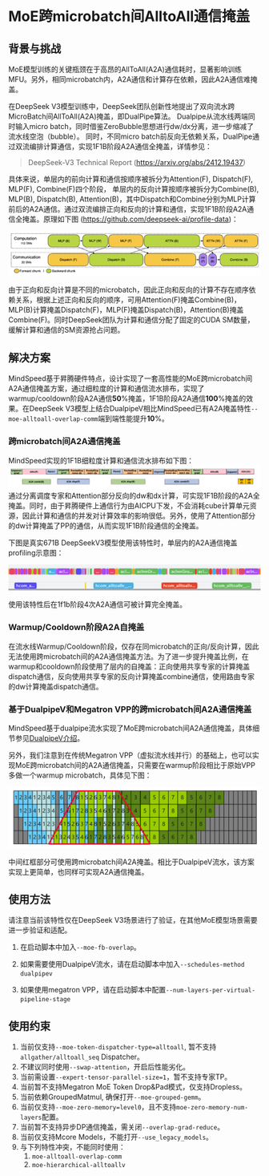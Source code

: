 # MoE跨microbatch间AlltoAll通信掩盖

## 背景与挑战
MoE模型训练的关键瓶颈在于高昂的AllToAll(A2A)通信耗时，显著影响训练MFU。另外，相同microbatch内，A2A通信和计算存在依赖，因此A2A通信难掩盖。

在DeepSeek V3模型训练中，DeepSeek团队创新性地提出了双向流水跨MicroBatch间AllToAll(A2A)掩盖，即DualPipe算法。
Dualpipe从流水线两端同时输入micro batch，同时借鉴ZeroBubble思想进行dw/dx分离，进一步缩减了流水线空泡（bubble）。
同时，不同micro batch前反向无依赖关系，DualPipe通过双流编排计算通信，实现1F1B阶段A2A通信全掩盖，详情参见：
> DeepSeek-V3 Technical Report (https://arxiv.org/abs/2412.19437)

具体来说，单层内的前向计算和通信按顺序被拆分为Attention(F), Dispatch(F), MLP(F), Combine(F)四个阶段， 单层内的反向计算按顺序被拆分为Combine(B), MLP(B), Dispatch(B), Attention(B)，其中Dispatch和Combine分别为MLP计算前后的A2A通信。通过双流编排正向和反向的计算和通信，实现1F1B阶段A2A通信全掩盖。原理如下图 (https://github.com/deepseek-ai/profile-data)：

![跨microbatch间A2A通信掩盖](../../../sources/images/fb_overlap.png)

由于正向和反向计算是不同的microbatch，因此正向和反向的计算不存在顺序依赖关系，根据上述正向和反向的顺序，可用Attention(F)掩盖Combine(B)，MLP(B)计算掩盖Dispatch(F)，MLP(F)掩盖Dispatch(B)，Attention(B)掩盖Combine(F)。同时DeepSeek团队为计算和通信分配了固定的CUDA SM数量，缓解计算和通信的SM资源抢占问题。

## 解决方案
MindSpeed基于昇腾硬件特点，设计实现了一套高性能的MoE跨microbatch间A2A通信掩盖方案，通过细粒度的计算和通信流水排布，实现了warmup/cooldown阶段A2A通信**50**%掩盖，1F1B阶段A2A通信**100**%掩盖的效果。在DeepSeek V3模型上结合DualpipeV相比MindSpeed已有A2A掩盖特性`--moe-alltoall-overlap-comm`端到端性能提升**10**%。

### 跨microbatch间A2A通信掩盖
MindSpeed实现的1F1B细粒度计算和通信流水排布如下图：
![跨microbatch间A2A通信掩盖](../../../sources/images/fb_overlap_npu.png)
通过分离调度专家和Attention部分反向的dw和dx计算，可实现1F1B阶段的A2A全掩盖。同时，由于昇腾硬件上通信行为由AICPU下发，不会消耗cube计算单元资源，因此计算和通信的并发对计算效率的影响很低。另外，使用了Attention部分的dw计算掩盖了PP的通信，从而实现1F1B阶段通信的全掩盖。

下图是真实671B DeepSeekV3模型使用该特性时，单层内的A2A通信掩盖profiling示意图：

![img.png](../../../sources/images/fb_overlap_profile.png)

使用该特性后在1f1b阶段4次A2A通信可被计算完全掩盖。
### Warmup/Cooldown阶段A2A自掩盖
在流水线Warmup/Cooldown阶段，仅存在同microbatch的正向/反向计算，因此无法使用跨microbatch间的A2A通信掩盖方法。为了进一步提升掩盖比例，在warmup和cooldown阶段使用了层内的自掩盖：正向使用共享专家的计算掩盖dispatch通信，反向使用共享专家的反向计算掩盖combine通信，使用路由专家的dw计算掩盖dispatch通信。

### 基于DualpipeV和Megatron VPP的跨microbatch间A2A通信掩盖
MindSpeed基于dualpipe流水实现了MoE跨microbatch间A2A通信掩盖，具体细节参见[DualpipeV介绍](../dualpipev.md)。

另外，我们注意到在传统Megatron VPP（虚拟流水线并行）的基础上，也可以实现MoE跨microbatch间的A2A通信掩盖，只需要在warmup阶段相比于原始VPP多做一个warmup microbatch，具体见下图：

![vpp+moe_fb_overlap](../../../sources/images/vpp_overlap.png)

中间红框部分可使用跨microbatch间A2A掩盖。相比于DualpipeV流水，该方案实现上更简单，也同样可实现A2A通信掩盖。

## 使用方法
请注意当前该特性仅在DeepSeek V3场景进行了验证，在其他MoE模型场景需要进一步验证和适配。

1. 在启动脚本中加入`--moe-fb-overlap`。

2. 如果需要使用DualpipeV流水，请在启动脚本中加入`--schedules-method dualpipev`
3. 如果使用megatron VPP，请在启动脚本中配置`--num-layers-per-virtual-pipeline-stage`

## 使用约束
1. 当前仅支持`--moe-token-dispatcher-type=alltoall`, 暂不支持`allgather/alltoall_seq` Dispatcher。
2. 不建议同时使用`--swap-attention`，开启后性能劣化。
3. 当前需设置`--expert-tensor-parallel-size=1`，暂不支持专家TP。
4. 当前暂不支持Megatron MoE Token Drop&Pad模式，仅支持Dropless。
5. 当前依赖GroupedMatmul, 确保打开`--moe-grouped-gemm`。
6. 当前仅支持`--moe-zero-memory=level0`，且不支持`moe-zero-memory-num-layers`配置。
7. 当前暂不支持异步DP通信掩盖，需关闭`--overlap-grad-reduce`。
8. 当前仅支持Mcore Models，不能打开`--use_legacy_models`。
9. 与下列特性冲突，不能同时使用：
   1. `moe-alltoall-overlap-comm`
   2. `moe-hierarchical-alltoallv`